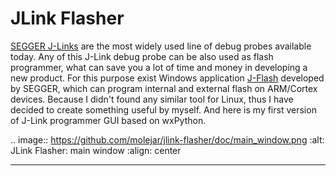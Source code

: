 JLink Flasher
=============

[SEGGER J-Links](http://segger.com/jlink-debug-probes.html) are the most widely used line of debug probes available today. Any of this J-Link 
debug probe can be also used as flash programmer,  what can save you a lot of time and money in 
developing a new product. For this purpose exist Windows application [J-Flash](http://segger.com/jflash.html) developed by SEGGER, 
which can program internal and external flash on ARM/Cortex devices.  Because I didn't found any 
similar tool for Linux, thus I have decided to create something useful by myself. And here is my first 
version of J-Link programmer GUI based on wxPython.


.. image:: https://github.com/molejar/jlink-flasher/doc/main_window.png
    :alt: JLink Flasher: main window
    :align: center

------



